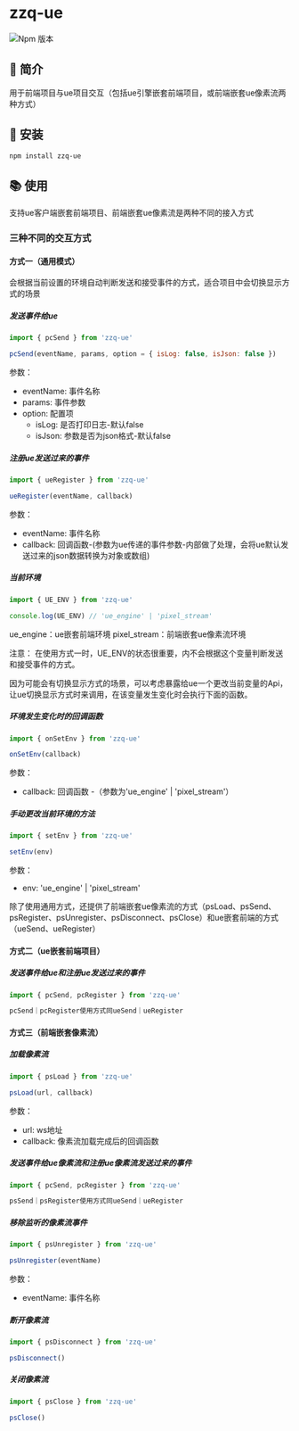 # zzq-ue
![Npm 版本](https://img.shields.io/badge/zzq-ue_v0.0.8-blue)
## 📖 简介
用于前端项目与ue项目交互（包括ue引擎嵌套前端项目，或前端嵌套ue像素流两种方式）

## 🔩 安装
```bash
npm install zzq-ue
```

## 📚 使用
支持ue客户端嵌套前端项目、前端嵌套ue像素流是两种不同的接入方式
### 三种不同的交互方式
#### 方式一（通用模式）
会根据当前设置的环境自动判断发送和接受事件的方式，适合项目中会切换显示方式的场景
##### 发送事件给ue
```js
import { pcSend } from 'zzq-ue'

pcSend(eventName, params, option = { isLog: false, isJson: false })
```
参数：
  - eventName: 事件名称
  - params: 事件参数
  - option: 配置项
    - isLog: 是否打印日志-默认false
    - isJson: 参数是否为json格式-默认false
##### 注册ue发送过来的事件
```js
import { ueRegister } from 'zzq-ue'

ueRegister(eventName, callback)
```
参数：
  - eventName: 事件名称
  - callback: 回调函数-(参数为ue传递的事件参数-内部做了处理，会将ue默认发送过来的json数据转换为对象或数组)
##### 当前环境
```js
import { UE_ENV } from 'zzq-ue'

console.log(UE_ENV) // 'ue_engine' | 'pixel_stream'
```
ue_engine：ue嵌套前端环境
pixel_stream：前端嵌套ue像素流环境


注意：
在使用方式一时，UE_ENV的状态很重要，内不会根据这个变量判断发送和接受事件的方式。


因为可能会有切换显示方式的场景，可以考虑暴露给ue一个更改当前变量的Api，让ue切换显示方式时来调用，在该变量发生变化时会执行下面的函数。

##### 环境发生变化时的回调函数
```js
import { onSetEnv } from 'zzq-ue'

onSetEnv(callback)
```
参数：
  - callback: 回调函数 -（参数为'ue_engine' | 'pixel_stream'）

##### 手动更改当前环境的方法
```js
import { setEnv } from 'zzq-ue'

setEnv(env)
```
参数：
  - env: 'ue_engine' | 'pixel_stream'

除了使用通用方式，还提供了前端嵌套ue像素流的方式（psLoad、psSend、psRegister、psUnregister、psDisconnect、psClose）和ue嵌套前端的方式（ueSend、ueRegister）
#### 方式二（ue嵌套前端项目）
##### 发送事件给ue和注册ue发送过来的事件
```js
import { pcSend, pcRegister } from 'zzq-ue'

pcSend｜pcRegister使用方式同ueSend｜ueRegister
```
#### 方式三（前端嵌套像素流）
##### 加载像素流
```js
import { psLoad } from 'zzq-ue'

psLoad(url, callback)
```
参数：
  - url: ws地址
  - callback: 像素流加载完成后的回调函数

##### 发送事件给ue像素流和注册ue像素流发送过来的事件
```js
import { pcSend, pcRegister } from 'zzq-ue'

psSend｜psRegister使用方式同ueSend｜ueRegister
```
##### 移除监听的像素流事件
```js
import { psUnregister } from 'zzq-ue'

psUnregister(eventName)
```
参数：
  - eventName: 事件名称
##### 断开像素流
```js
import { psDisconnect } from 'zzq-ue'

psDisconnect()
```
##### 关闭像素流
```js
import { psClose } from 'zzq-ue'

psClose()
```
